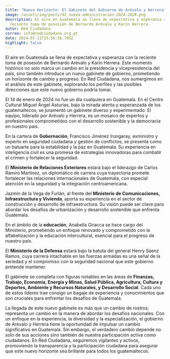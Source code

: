 ```yaml
---
title: "Nuevo Horizonte: El Gabinete del Gobierno de Arévalo y Herrera"
image: /assets/img/posts/02_nueva-administración-2024-2028.png
description: El aire en Guatemala se llena de expectativa y esperanza con la
  reciente toma de posesión de Bernardo Arévalo y Karin Herrera.
autor: Red Ciudadana
correo: info@redciudadana.org.gt
date: 2024-01-11T15:56:56.795Z
highlight: false
---
```

El aire en Guatemala se llena de expectativa y esperanza con la reciente toma de posesión de Bernardo Arévalo y Karin Herrera. Este momento histórico no solo marca un cambio en la presidencia y vicepresidencia del país, sino también introduce un nuevo gabinete de gobierno, prometiendo un horizonte de cambio y progreso. En Red Ciudadana, nos sumergimos en el análisis de este gabinete, explorando los perfiles y las posibles direcciones que este nuevo gobierno podría tomar.

El 14 de enero de 2024 no fue un día cualquiera en Guatemala. En el Centro Cultural Miguel Ángel Asturias, bajo la mirada atenta y esperanzada de los guatemaltecos, se juramentó un gabinete diverso y experimentado. El equipo, liderado por Arévalo y Herrera, es un mosaico de expertos y profesionales comprometidos con el desarrollo sostenible y la democracia en nuestro país.

En la cartera de **Gobernación**, Francisco Jiménez Irungaray, exministro y experto en seguridad ciudadana y gestión de conflictos, se presenta como un baluarte para la estabilidad y la paz en Guatemala. Su experiencia en inteligencia civil es una promesa de estrategias innovadoras para combatir el crimen y fortalecer la seguridad.

El **Ministerio de Relaciones Exteriores** estará bajo el liderazgo de Carlos Ramiro Martínez, un diplomático de carrera cuya trayectoria promete fortalecer las relaciones internacionales de Guatemala, con especial atención en la seguridad y la integración centroamericana.

Jazmín de la Vega de Furlán, al frente del **Ministerio de Comunicaciones, Infraestructura y Vivienda**, aporta su experiencia en el sector de construcción y desarrollo de infraestructura. Su visión puede ser clave para abordar los desafíos de urbanización y desarrollo sostenible que enfrenta Guatemala.

En el ámbito de la **educación**, Anabella Giracca se hace cargo del Ministerio, prometiendo un enfoque renovado y comprometido con la alfabetización y la educación intercultural, esencial para el progreso de nuestro país.

El **Ministerio de la Defensa** estará bajo la batuta del general Henry Sáenz Ramos, cuya carrera intachable en las fuerzas armadas es una señal de la seriedad y el compromiso con la seguridad nacional que este gobierno pretende mantener.

El gabinete se completa con figuras notables en las áreas de **Finanzas, Trabajo, Economía, Energía y Minas, Salud Pública, Agricultura, Cultura y Deportes, Ambiente y Recursos Naturales, y Desarrollo Social**. Cada uno de estos líderes trae consigo un bagaje de experiencia y conocimientos que son cruciales para enfrentar los desafíos de Guatemala.

La llegada de este nuevo gabinete es más que un cambio de rostros; representa un cambio en la manera de abordar los desafíos nacionales. Con un enfoque en la experiencia, la diversidad y la especialización, el gobierno de Arévalo y Herrera tiene la oportunidad de impulsar un cambio significativo en Guatemala. Sin embargo, el verdadero cambio depende no solo de sus acciones sino también de nuestra participación activa como ciudadanos. En Red Ciudadana, seguiremos vigilantes y activos, promoviendo la transparencia y la participación ciudadana para asegurar que este nuevo horizonte sea brillante para todos los guatemaltecos.